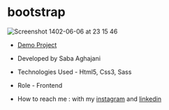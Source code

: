 # bootstrap
![Screenshot 1402-06-06 at 23 15 46](https://github.com/Saba-Aghajani-developer/bootstrap/assets/135870519/e983f4a1-ff45-4214-9bdd-1ee10a3f37ac)

- [Demo Project](https://saba-aghajani-developer.github.io/bootstrap/)

- Developed by Saba Aghajani
  
- Technologies Used - Html5, Css3, Sass 

- Role - Frontend

- How to reach me : with my [instagram](https://instagram.com/saba_aghajani_web?igshid=ZGUzMzM3NWJiOQ==) and [linkedin](https://www.linkedin.com/in/saba-a-69b608208)
